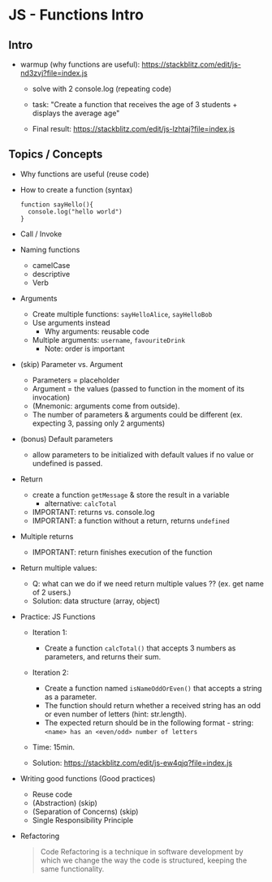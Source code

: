 

# JS - Functions Intro


<!--- 

Status: ready

Time: 1h

-->


## Intro 

- warmup (why functions are useful): https://stackblitz.com/edit/js-nd3zvj?file=index.js
  <!-- @Luis: fork -->
  - solve with 2 console.log (repeating code)
  - task: "Create a function that receives the age of 3 students + displays the average age"

  - Final result: https://stackblitz.com/edit/js-lzhtaj?file=index.js



## Topics / Concepts 


- Why functions are useful (reuse code)

- How to create a function (syntax)
  
  ```
  function sayHello(){
    console.log("hello world")
  }
  ```

- Call / Invoke

- Naming functions
  - camelCase
  - descriptive
  - Verb

- Arguments
  - Create multiple functions: `sayHelloAlice`, `sayHelloBob`
  - Use arguments instead
    - Why arguments: reusable code
  - Multiple arguments: `username`, `favouriteDrink`
    - Note: order is important


- (skip) Parameter vs. Argument
  - Parameters = placeholder
  - Argument = the values (passed to function in the moment of its invocation)
  - (Mnemonic: arguments come from outside).
  - The number of parameters & arguments could be different (ex. expecting 3, passing only 2 arguments)


- (bonus) Default parameters
  - allow parameters to be initialized with default values if no value or undefined is passed.


- Return
  - create a function `getMessage` & store the result in a variable
    - alternative: `calcTotal`
  - IMPORTANT: returns vs. console.log
  - IMPORTANT: a function without a return, returns `undefined`

- Multiple returns
  - IMPORTANT: return finishes execution of the function

- Return multiple values:
  - Q: what can we do if we need return multiple values ??
    (ex. get name of 2 users.)
  - Solution: data structure (array, object)



- Practice: JS Functions

  - Iteration 1:
    - Create a function `calcTotal()` that accepts 3 numbers as parameters, and returns their sum.

  - Iteration 2:
    - Create a function named `isNameOddOrEven()` that accepts a string as a parameter. 
    - The function should return whether a received string has an odd or even number of letters (hint: str.length).
    - The expected return should be in the following format - string: `<name> has an <even/odd> number of letters`

  - Time: 15min.

  - Solution: https://stackblitz.com/edit/js-ew4qjq?file=index.js



- Writing good functions (Good practices)
  - Reuse code
  - (Abstraction) (skip)
  - (Separation of Concerns) (skip)
  - Single Responsibility Principle


- Refactoring

  > Code Refactoring is a technique in software development by which we change the way the code is structured, keeping the same functionality.


